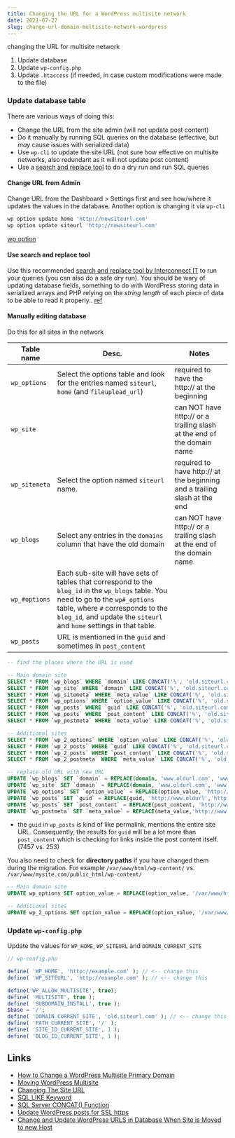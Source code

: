 ```yaml
---
title: Changing the URL for a WordPress multisite network
date: 2021-07-27
slug: change-url-domain-multisite-network-wordpress
---
```


changing the URL for multisite network

1. Update database
2. Update `wp-config.php`
3. Update `.htaccess` (if needed, in case custom modifications were made to the file)

### Update database table

There are various ways of doing this:

- Change the URL from the site admin (will not update post content)
- Do it manually by running SQL queries on the database (effective, but _may_ cause issues with serialized data)
- Use `wp-cli` to update the site URL (not sure how effective on multisite networks, also redundant as it will not update post content)
- Use a [search and replace tool](https://github.com/interconnectit/Search-Replace-DB) to do a dry run and run SQL queries

#### Change URL from Admin

Change URL from the Dashboard > Settings first and see how/where it updates the values in the database. Another option is changing it via `wp-cli`

```bash
wp option update home 'http://newsiteurl.com'
wp option update siteurl 'http://newsiteurl.com'
```

[wp option <command>](https://developer.wordpress.org/cli/commands/option/)

#### Use search and replace tool

Use this recommended [search and replace tool by Interconnect IT](https://github.com/interconnectit/Search-Replace-DB) to run your queries (you can also do a safe dry run). You should be wary of updating database fields, something to do with WordPress storing data in serialized arrays and PHP relying on the _string length_ of each piece of data to be able to read it properly.. [ref](https://wordpress.stackexchange.com/a/54225)

#### Manually editing database

Do this for all sites in the network

| Table name    | Desc.                                                                                                                                                                                                                                           | Notes                                                                     |
| ------------- | ----------------------------------------------------------------------------------------------------------------------------------------------------------------------------------------------------------------------------------------------- | ------------------------------------------------------------------------- |
| `wp_options`  | Select the options table and look for the entries named `siteurl`, `home` (and `fileupload_url`)                                                                                                                                                | required to have the http:// at the beginning                             |
| `wp_site`     |                                                                                                                                                                                                                                                 | can NOT have http:// or a trailing slash at the end of the domain name    |
| `wp_sitemeta` | Select the option named `siteurl` name.                                                                                                                                                                                                         | required to have http:// at the beginning and a trailing slash at the end |
| `wp_blogs`    | Select any entries in the `domains` column that have the old domain                                                                                                                                                                             | can NOT have http:// or a trailing slash at the end of the domain name    |
| `wp_#options` | Each sub-site will have sets of tables that correspond to the `blog_id` in the `wp_blogs` table. You need to go to the `wp#_options` table, where `#` corresponds to the `blog_id`, and update the `siteurl` and `home` settings in that table. |                                                                           |
| `wp_posts`    | URL is mentioned in the `guid` and sometimes in `post_content`                                                                                                                                                                                  |                                                                           |

```sql
-- find the places where the URL is used

-- Main domain site
SELECT * FROM `wp_blogs` WHERE `domain` LIKE CONCAT('%', 'old.siteurl.com', '%'); -- has the main site for the entire network and paths for individual sites
SELECT * FROM `wp_site` WHERE `domain` LIKE CONCAT('%', 'old.siteurl.com', '%');
SELECT * FROM `wp_sitemeta` WHERE `meta_value` LIKE CONCAT('%', 'old.siteurl.com', '%');
SELECT * FROM `wp_options` WHERE `option_value` LIKE CONCAT('%', 'old.siteurl.com', '%');
SELECT * FROM `wp_posts` WHERE `guid` LIKE CONCAT('%', 'old.siteurl.com', '%'); -- this guid is kind of like permalink, mentions the entire site URL
SELECT * FROM `wp_posts` WHERE `post_content` LIKE CONCAT('%', 'old.siteurl.com', '%'); -- media file links
SELECT * FROM `wp_postmeta` WHERE `meta_value` LIKE CONCAT('%', 'old.siteurl.com', '%');

-- Additional sites
SELECT * FROM `wp_2_options` WHERE `option_value` LIKE CONCAT('%', 'old.siteurl.com', '%');
SELECT * FROM `wp_2_posts` WHERE `guid` LIKE CONCAT('%', 'old.siteurl.com', '%');
SELECT * FROM `wp_2_posts` WHERE `post_content` LIKE CONCAT('%', 'old.siteurl.com', '%');
SELECT * FROM `wp_2_postmeta` WHERE `meta_value` LIKE CONCAT('%', 'old.siteurl.com', '%');
```

```sql
-- replace old URL with new URL
UPDATE `wp_blogs` SET `domain` = REPLACE(domain, 'www.oldurl.com', 'www.newurl.com');-- must NOT have http:// or a trailing slash
UPDATE `wp_site` SET `domain` = REPLACE(domain, 'www.oldurl.com', 'www.newurl.com'); -- must NOT have http:// or a trailing slash
UPDATE `wp_options` SET `option_value` = REPLACE(option_value, 'http://www.oldurl', 'http://www.newurl') WHERE option_name = 'home' OR option_name = 'siteurl';
UPDATE `wp_posts` SET `guid` = REPLACE(guid, 'http://www.oldurl','http://www.newurl');
UPDATE `wp_posts` SET `post_content` = REPLACE(post_content, 'http://www.oldurl', 'http://www.newurl');
UPDATE `wp_postmeta` SET `meta_value` = REPLACE(meta_value,'http://www.oldurl','http://www.newurl');
```

- the `guid` in `wp_posts` is kind of like permalink, mentions the entire site URL. Consequently, the results for `guid` will be a lot more than `post_content` which is checking for links inside the post content itself. (7457 vs. 253)

You also need to check for **directory paths** if you have changed them during the migration. For example `/var/www/html/wp-content/` vs. `/var/www/mysite.com/public_html/wp-content/`

```sql
-- Main domain site
UPDATE wp_options SET option_value = REPLACE(option_value, '/var/www/html/wp-content/', '/var/www/mysite.com/public_html/wp-content/');

-- Additional sites
UPDATE wp_2_options SET option_value = REPLACE(option_value, '/var/www/html/wp-content/', '/var/www/mysite.com/public_html/wp-content/');
```

### Update `wp-config.php`

Update the values for `WP_HOME`, `WP_SITEURL` and `DOMAIN_CURRENT_SITE`

```php
// wp-config.php

define( 'WP_HOME', 'http://example.com' ); // <-- change this
define( 'WP_SITEURL', 'http://example.com' ); // <-- change this

define('WP_ALLOW_MULTISITE', true);
define( 'MULTISITE', true );
define( 'SUBDOMAIN_INSTALL', true );
$base = '/';
define( 'DOMAIN_CURRENT_SITE', 'old.siteurl.com' ); // <-- change this
define( 'PATH_CURRENT_SITE', '/' );
define( 'SITE_ID_CURRENT_SITE', 1 );
define( 'BLOG_ID_CURRENT_SITE', 1 );
```

## Links

- [How to Change a WordPress Multisite Primary Domain](https://www.hostgator.com/help/article/how-to-change-a-wordpress-multisite-primary-domain)
- [Moving WordPress Multisite](https://wordpress.org/support/article/moving-wordpress/#moving-wordpress-multisite)
- [Changing The Site URL](https://wordpress.org/support/article/changing-the-site-url/)
- [SQL LIKE Keyword](https://www.w3schools.com/sql/sql_ref_like.asp)
- [SQL Server CONCAT() Function](https://www.w3schools.com/sql/func_sqlserver_concat.asp)
- [Update WordPress posts for SSL https](https://github.com/aamnah/notes/blob/main/content/databases/WP_update-posts-https.md)
- [Change and Update WordPress URLS in Database When Site is Moved to new Host](https://wpbeaches.com/updating-wordpress-mysql-database-after-moving-to-a-new-url/)
